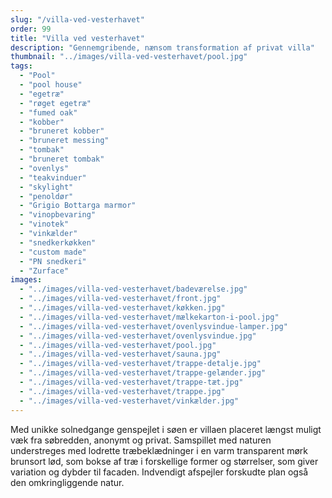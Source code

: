 ```yaml
---
slug: "/villa-ved-vesterhavet"
order: 99
title: "Villa ved vesterhavet"
description: "Gennemgribende, nænsom transformation af privat villa"
thumbnail: "../images/villa-ved-vesterhavet/pool.jpg"
tags:
  - "Pool"
  - "pool house"
  - "egetræ"
  - "røget egetræ"
  - "fumed oak"
  - "kobber"
  - "bruneret kobber"
  - "bruneret messing"
  - "tombak"
  - "bruneret tombak"
  - "ovenlys"
  - "teakvinduer"
  - "skylight"
  - "penoldør"
  - "Grigio Bottarga marmor"
  - "vinopbevaring"
  - "vinotek"
  - "vinkælder"
  - "snedkerkøkken"
  - "custom made"
  - "PN snedkeri"
  - "Zurface"
images:
  - "../images/villa-ved-vesterhavet/badeværelse.jpg"
  - "../images/villa-ved-vesterhavet/front.jpg"
  - "../images/villa-ved-vesterhavet/køkken.jpg"
  - "../images/villa-ved-vesterhavet/mælkekarton-i-pool.jpg"
  - "../images/villa-ved-vesterhavet/ovenlysvindue-lamper.jpg"
  - "../images/villa-ved-vesterhavet/ovenlysvindue.jpg"
  - "../images/villa-ved-vesterhavet/pool.jpg"
  - "../images/villa-ved-vesterhavet/sauna.jpg"
  - "../images/villa-ved-vesterhavet/trappe-detalje.jpg"
  - "../images/villa-ved-vesterhavet/trappe-gelænder.jpg"
  - "../images/villa-ved-vesterhavet/trappe-tæt.jpg"
  - "../images/villa-ved-vesterhavet/trappe.jpg"
  - "../images/villa-ved-vesterhavet/vinkælder.jpg"
---
```


Med unikke solnedgange genspejlet i søen er villaen placeret længst muligt væk fra søbredden, anonymt og privat. Samspillet med naturen understreges med lodrette træbeklædninger i en varm transparent mørk brunsort lød, som bokse af træ i forskellige former og størrelser, som giver variation og dybder til facaden. Indvendigt afspejler forskudte plan også den omkringliggende natur.
